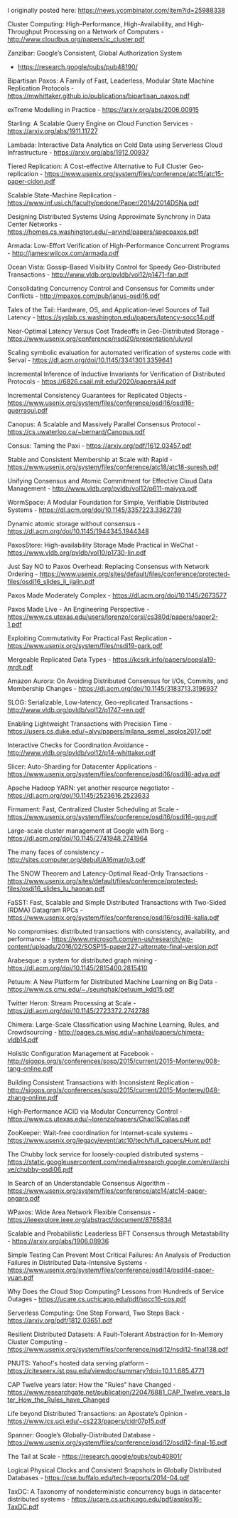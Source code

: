 I originally posted here: https://news.ycombinator.com/item?id=25988338

Cluster Computing: High-Performance, High-Availability, and
High-Throughput Processing on a Network of Computers - http://www.cloudbus.org/papers/ic_cluster.pdf

Zanzibar: Google’s Consistent, Global Authorization System
 - https://research.google/pubs/pub48190/

Bipartisan Paxos: A Family of Fast, Leaderless, Modular
State Machine Replication Protocols - https://mwhittaker.github.io/publications/bipartisan_paxos.pdf

exTreme Modelling in Practice - https://arxiv.org/abs/2006.00915

Starling: A Scalable Query Engine on Cloud Function Services - https://arxiv.org/abs/1911.11727

Lambada: Interactive Data Analytics on Cold Data using Serverless Cloud Infrastructure - https://arxiv.org/abs/1912.00937

Tiered Replication: A Cost-effective Alternative to
Full Cluster Geo-replication - https://www.usenix.org/system/files/conference/atc15/atc15-paper-cidon.pdf

Scalable State-Machine Replication - https://www.inf.usi.ch/faculty/pedone/Paper/2014/2014DSNa.pdf

Designing Distributed Systems Using
Approximate Synchrony in Data Center Networks - https://homes.cs.washington.edu/~arvind/papers/specpaxos.pdf

Armada: Low-Effort Verification of
High-Performance Concurrent Programs - http://jamesrwilcox.com/armada.pdf

Ocean Vista: Gossip-Based Visibility Control for Speedy
Geo-Distributed Transactions - http://www.vldb.org/pvldb/vol12/p1471-fan.pdf

Consolidating Concurrency Control and Consensus
for Commits under Conflicts - http://mpaxos.com/pub/janus-osdi16.pdf

Tales of the Tail:
Hardware, OS, and Application-level Sources of Tail Latency - https://syslab.cs.washington.edu/papers/latency-socc14.pdf

Near-Optimal Latency Versus Cost Tradeoffs in Geo-Distributed Storage - https://www.usenix.org/conference/nsdi20/presentation/uluyol

Scaling symbolic evaluation for automated verification of systems code with Serval - https://dl.acm.org/doi/10.1145/3341301.3359641

Incremental Inference of Inductive Invariants for Verification of Distributed Protocols - https://6826.csail.mit.edu/2020/papers/i4.pdf

Incremental Consistency Guarantees for Replicated Objects - https://www.usenix.org/system/files/conference/osdi16/osdi16-guerraoui.pdf

Canopus: A Scalable and Massively Parallel Consensus Protocol - https://cs.uwaterloo.ca/~bernard/Canopus.pdf

Consus: Taming the Paxi - https://arxiv.org/pdf/1612.03457.pdf

Stable and Consistent Membership
at Scale with Rapid - https://www.usenix.org/system/files/conference/atc18/atc18-suresh.pdf

Unifying Consensus and Atomic Commitment for Effective
Cloud Data Management - http://www.vldb.org/pvldb/vol12/p611-maiyya.pdf

WormSpace: A Modular Foundation for Simple, Verifiable Distributed Systems - https://dl.acm.org/doi/10.1145/3357223.3362739

Dynamic atomic storage without consensus - https://dl.acm.org/doi/10.1145/1944345.1944348

PaxosStore:
High-availability Storage Made Practical in WeChat - https://www.vldb.org/pvldb/vol10/p1730-lin.pdf

Just Say NO to Paxos Overhead: Replacing Consensus with Network Ordering - https://www.usenix.org/sites/default/files/conference/protected-files/osdi16_slides_li_jialin.pdf

Paxos Made Moderately Complex - https://dl.acm.org/doi/10.1145/2673577

Paxos Made Live - An Engineering Perspective - https://www.cs.utexas.edu/users/lorenzo/corsi/cs380d/papers/paper2-1.pdf

Exploiting Commutativity For Practical Fast Replication - https://www.usenix.org/system/files/nsdi19-park.pdf

Mergeable Replicated Data Types - https://kcsrk.info/papers/oopsla19-mrdt.pdf

Amazon Aurora: On Avoiding Distributed Consensus for I/Os, Commits, and Membership Changes - https://dl.acm.org/doi/10.1145/3183713.3196937

SLOG: Serializable, Low-latency, Geo-replicated
Transactions - http://www.vldb.org/pvldb/vol12/p1747-ren.pdf

Enabling Lightweight Transactions with Precision Time - https://users.cs.duke.edu/~alvy/papers/milana_semel_asplos2017.pdf

Interactive Checks for Coordination Avoidance - http://www.vldb.org/pvldb/vol12/p14-whittaker.pdf

Slicer: Auto-Sharding for Datacenter Applications - https://www.usenix.org/system/files/conference/osdi16/osdi16-adya.pdf

Apache Hadoop YARN: yet another resource negotiator - https://dl.acm.org/doi/10.1145/2523616.2523633

Firmament: Fast, Centralized Cluster
Scheduling at Scale - https://www.usenix.org/system/files/conference/osdi16/osdi16-gog.pdf

Large-scale cluster management at Google with Borg - https://dl.acm.org/doi/10.1145/2741948.2741964

The many faces of consistency - http://sites.computer.org/debull/A16mar/p3.pdf

The SNOW Theorem and Latency-Optimal Read-Only Transactions - https://www.usenix.org/sites/default/files/conference/protected-files/osdi16_slides_lu_haonan.pdf

FaSST: Fast, Scalable and Simple Distributed Transactions with Two-Sided (RDMA) Datagram RPCs - https://www.usenix.org/system/files/conference/osdi16/osdi16-kalia.pdf

No compromises: distributed transactions with
consistency, availability, and performance - https://www.microsoft.com/en-us/research/wp-content/uploads/2016/02/SOSP15-paper227-alternate-final-version.pdf

Arabesque: a system for distributed graph mining - https://dl.acm.org/doi/10.1145/2815400.2815410

Petuum: A New Platform for Distributed Machine Learning on Big Data - https://www.cs.cmu.edu/~./seunghak/petuum_kdd15.pdf

Twitter Heron: Stream Processing at Scale - https://dl.acm.org/doi/10.1145/2723372.2742788

Chimera: Large-Scale Classification using Machine Learning, Rules, and Crowdsourcing - http://pages.cs.wisc.edu/~anhai/papers/chimera-vldb14.pdf

Holistic Configuration Management at Facebook - http://sigops.org/s/conferences/sosp/2015/current/2015-Monterey/008-tang-online.pdf

Building Consistent Transactions with Inconsistent Replication - http://sigops.org/s/conferences/sosp/2015/current/2015-Monterey/048-zhang-online.pdf

High-Performance ACID via Modular Concurrency Control - https://www.cs.utexas.edu/~lorenzo/papers/Chao15Callas.pdf

ZooKeeper: Wait-free coordination for Internet-scale systems - https://www.usenix.org/legacy/event/atc10/tech/full_papers/Hunt.pdf

The Chubby lock service for loosely-coupled distributed systems - https://static.googleusercontent.com/media/research.google.com/en//archive/chubby-osdi06.pdf

In Search of an Understandable Consensus Algorithm - https://www.usenix.org/system/files/conference/atc14/atc14-paper-ongaro.pdf

WPaxos: Wide Area Network Flexible Consensus - https://ieeexplore.ieee.org/abstract/document/8765834

Scalable and Probabilistic Leaderless BFT Consensus through Metastability - https://arxiv.org/abs/1906.08936

Simple Testing Can Prevent Most Critical Failures: An Analysis of Production Failures in Distributed Data-Intensive Systems - https://www.usenix.org/system/files/conference/osdi14/osdi14-paper-yuan.pdf

Why Does the Cloud Stop Computing? Lessons from Hundreds of Service Outages - https://ucare.cs.uchicago.edu/pdf/socc16-cos.pdf

Serverless Computing: One Step Forward, Two Steps Back - https://arxiv.org/pdf/1812.03651.pdf

Resilient Distributed Datasets: A Fault-Tolerant Abstraction for In-Memory Cluster Computing - https://www.usenix.org/system/files/conference/nsdi12/nsdi12-final138.pdf

PNUTS: Yahoo!'s hosted data serving platform - https://citeseerx.ist.psu.edu/viewdoc/summary?doi=10.1.1.685.4771

CAP Twelve years later: How the "Rules" have Changed - https://www.researchgate.net/publication/220476881_CAP_Twelve_years_later_How_the_Rules_have_Changed

Life beyond Distributed Transactions: an Apostate’s Opinion - https://www.ics.uci.edu/~cs223/papers/cidr07p15.pdf

Spanner: Google’s Globally-Distributed Database - https://www.usenix.org/system/files/conference/osdi12/osdi12-final-16.pdf

The Tail at Scale - https://research.google/pubs/pub40801/

Logical Physical Clocks and Consistent Snapshots in Globally Distributed Databases - https://cse.buffalo.edu/tech-reports/2014-04.pdf

TaxDC: A Taxonomy of nondeterministic concurrency bugs in datacenter distributed systems - https://ucare.cs.uchicago.edu/pdf/asplos16-TaxDC.pdf
